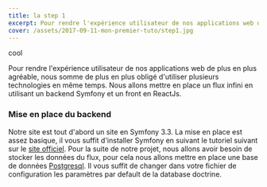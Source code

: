 ```yaml
---
title: la step 1
excerpt: Pour rendre l'expérience utilisateur de nos applications web de plus en plus agréable, nous somme de plus en plus obligé d'utiliser plusieurs technologies en même temps. Nous allons mettre en place un flux infini en utilisant un backend Symfony et un front en ReactJs.
cover: /assets/2017-09-11-mon-premier-tuto/step1.jpg
---
```


cool

Pour rendre l'expérience utilisateur de nos applications web de plus en plus agréable, nous somme de plus en plus obligé d'utiliser plusieurs technologies en même temps. Nous allons mettre en place un flux infini en utilisant un backend Symfony et un front en ReactJs.

### Mise en place du backend

Notre site est tout d'abord un site en Symfony 3.3. La mise en place est assez basique, il vous suffit d'installer Symfony en suivant le tutoriel suivant sur le [site officiel](https://symfony.com/doc/current/setup.html).  Pour la suite de notre projet, nous allons avoir besoin de stocker les données du flux, pour cela nous allons mettre en place une base de données [Postgresql](https://www.postgresql.org/). Il vous suffit de changer dans votre fichier de configuration les paramètres par default de la database doctrine.

